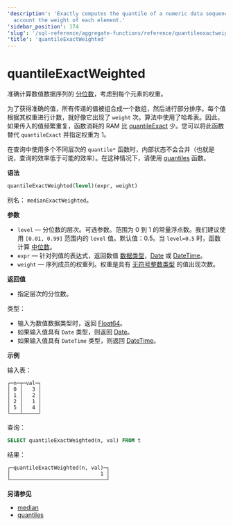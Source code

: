 ```yaml
---
'description': 'Exactly computes the quantile of a numeric data sequence, taking into
  account the weight of each element.'
'sidebar_position': 174
'slug': '/sql-reference/aggregate-functions/reference/quantileexactweighted'
'title': 'quantileExactWeighted'
---
```





# quantileExactWeighted

准确计算数值数据序列的 [分位数](https://en.wikipedia.org/wiki/Quantile)，考虑到每个元素的权重。

为了获得准确的值，所有传递的值被组合成一个数组，然后进行部分排序。每个值根据其权重进行计数，就好像它出现了 `weight` 次。算法中使用了哈希表。因此，如果传入的值频繁重复，函数消耗的 RAM 比 [quantileExact](/sql-reference/aggregate-functions/reference/quantileexact#quantileexact) 少。您可以将此函数替代 `quantileExact` 并指定权重为 1。

在查询中使用多个不同层次的 `quantile*` 函数时，内部状态不会合并（也就是说，查询的效率低于可能的效率）。在这种情况下，请使用 [quantiles](../../../sql-reference/aggregate-functions/reference/quantiles.md#quantiles) 函数。

**语法**

```sql
quantileExactWeighted(level)(expr, weight)
```

别名： `medianExactWeighted`。

**参数**

- `level` — 分位数的层次。可选参数。范围为 0 到 1 的常量浮点数。我们建议使用 `[0.01, 0.99]` 范围内的 `level` 值。默认值：0.5。当 `level=0.5` 时，函数计算 [中位数](https://en.wikipedia.org/wiki/Median)。
- `expr` — 针对列值的表达式，返回数值 [数据类型](/sql-reference/data-types)，[Date](../../../sql-reference/data-types/date.md) 或 [DateTime](../../../sql-reference/data-types/datetime.md)。
- `weight` — 序列成员的权重列。权重是具有 [无符号整数类型](../../../sql-reference/data-types/int-uint.md) 的值出现次数。

**返回值**

- 指定层次的分位数。

类型：

- 输入为数值数据类型时，返回 [Float64](../../../sql-reference/data-types/float.md)。
- 如果输入值具有 `Date` 类型，则返回 [Date](../../../sql-reference/data-types/date.md)。
- 如果输入值具有 `DateTime` 类型，则返回 [DateTime](../../../sql-reference/data-types/datetime.md)。

**示例**

输入表：

```text
┌─n─┬─val─┐
│ 0 │   3 │
│ 1 │   2 │
│ 2 │   1 │
│ 5 │   4 │
└───┴─────┘
```

查询：

```sql
SELECT quantileExactWeighted(n, val) FROM t
```

结果：

```text
┌─quantileExactWeighted(n, val)─┐
│                             1 │
└───────────────────────────────┘
```

**另请参见**

- [median](/sql-reference/aggregate-functions/reference/median)
- [quantiles](/sql-reference/aggregate-functions/reference/quantiles)
